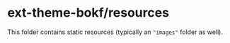 # ext-theme-bokf/resources

This folder contains static resources (typically an `"images"` folder as well).
